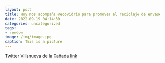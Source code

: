 ```yaml
---
layout: post
title: Hoy nos acompaña @ecovidrio para promover el reciclaje de envases de vidrio. Acércate a la C Cristo, hasta las 1730 horas, y p...
date: 2022-09-19 04:14:30
categories: uncategorized
tags:
- random
image: /img/image.jpg
caption: This is a picture
---
```

Twitter Villanueva de la Cañada [link](https://twitter.com/AytoVDLCanada/status/1571460123154948097)
